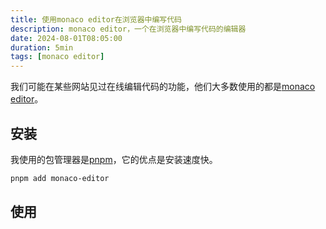 ```yaml
---
title: 使用monaco editor在浏览器中编写代码
description: monaco editor，一个在浏览器中编写代码的编辑器
date: 2024-08-01T08:05:00
duration: 5min
tags: [monaco editor]
---
```


我们可能在某些网站见过在线编辑代码的功能，他们大多数使用的都是[monaco editor](https://github.com/microsoft/monaco-editor)。

## 安装

我使用的包管理器是[pnpm](https://pnpm.io/)，它的优点是安装速度快。

```bash
pnpm add monaco-editor
```

## 使用

<MonacoEditorDemo />
